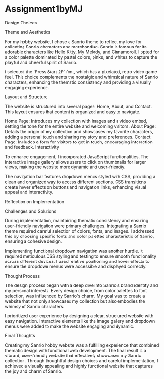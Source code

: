 # Assignment1byMJ
Design Choices

Theme and Aesthetics

For my hobby website, I chose a Sanrio theme to reflect my love for collecting Sanrio characters and merchandise. Sanrio is famous for its adorable characters like Hello Kitty, My Melody, and Cinnamoroll. I opted for a color palette dominated by pastel colors, pinks, and whites to capture the playful and cheerful spirit of Sanrio.

I selected the 'Press Start 2P' font, which has a pixelated, retro video game feel. This choice complements the nostalgic and whimsical nature of Sanrio characters, enhancing the thematic consistency and providing a visually engaging experience.

Layout and Structure

The website is structured into several pages: Home, About, and Contact. This layout ensures that content is organized and easy to navigate. 

Home Page: Introduces my collection with images and a video embed, setting the tone for the entire website and welcoming visitors.
About Page: Details the origin of my collection and showcases my favorite characters, adding a personal touch and sharing my story and preferences.
Contact Page: Includes a form for visitors to get in touch, encouraging interaction and feedback.
Interactivity

To enhance engagement, I incorporated JavaScript functionalities. The interactive image gallery allows users to click on thumbnails for larger views, making the website more dynamic and user-friendly.

The navigation bar features dropdown menus styled with CSS, providing a clean and organized way to access different sections. CSS transitions create hover effects on buttons and navigation links, enhancing visual appeal and interactivity.

Reflection on Implementation

Challenges and Solutions

During implementation, maintaining thematic consistency and ensuring user-friendly navigation were primary challenges. Integrating a Sanrio theme required careful selection of colors, fonts, and images. I addressed this by choosing specific fonts and color palettes characteristic of Sanrio, ensuring a cohesive design.

Implementing functional dropdown navigation was another hurdle. It required meticulous CSS styling and testing to ensure smooth functionality across different devices. I used relative positioning and hover effects to ensure the dropdown menus were accessible and displayed correctly.

Thought Process

The design process began with a deep dive into Sanrio's brand identity and my personal interests. Every design choice, from color palettes to font selection, was influenced by Sanrio's charm. My goal was to create a website that not only showcases my collection but also embodies the whimsy of Sanrio characters.

I prioritized user experience by designing a clear, structured website with easy navigation. Interactive elements like the image gallery and dropdown menus were added to make the website engaging and dynamic.

Final Thoughts

Creating my Sanrio hobby website was a fulfilling experience that combined thematic design with functional web development. The final result is a vibrant, user-friendly website that effectively showcases my Sanrio collection. Through thoughtful design choices and careful implementation, I achieved a visually appealing and highly functional website that captures the joy and charm of Sanrio.